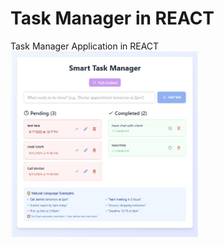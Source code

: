 # Task Manager in REACT
Task Manager Application in REACT
<img src="1.jpeg" width="300" alt="Task Management App in REACT">
